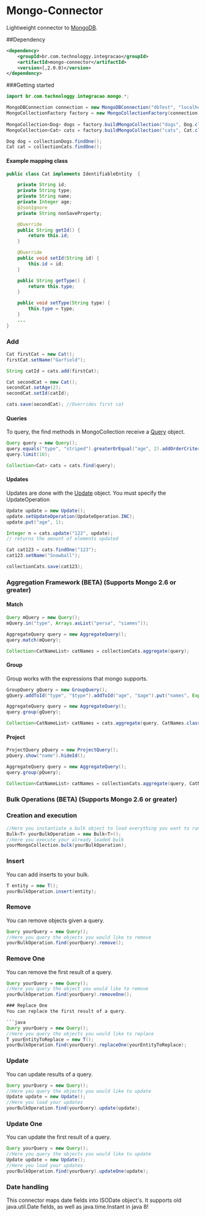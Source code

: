Mongo-Connector
===============

Lightweight connector to [MongoDB](http://www.mongodb.org/).

##Dependency

```xml
<dependency>
	<groupId>br.com.technologgy.integracao</groupId>
	<artifactId>mongo-connector</artifactId>
	<version>[,2.0.0)</version>
</dependency>
```


###Getting started

```java
import br.com.technologgy.integracao.mongo.*;

MongoDBConnection connection = new MongoDBConnection("dbTest", "localhost:27017");
MongoCollectionFactory factory = new MongoCollectionFactory(connection);
            
MongoCollection<Dog> dogs = factory.buildMongoCollection("dogs", Dog.class);
MongoCollection<Cat> cats = factory.buildMongoCollection("cats", Cat.class);

Dog dog = collectionDogs.findOne();
Cat cat = collectionCats.findOne();
```

#### Example mapping class

```java
public class Cat implements IdentifiableEntity  {

    private String id;
	private String type;
	private String name;
	private Integer age;
	@JsonIgnore
	private String nonSaveProperty;

    @Override
    public String getId() {
        return this.id;
    }

    @Override
    public void setId(String id) {
        this.id = id;	
    }

    public String getType() {
	    return this.type;
	}

	public void setType(String type) {
	    this.type = type;
	}
	...   
}
```

### Add

```java
Cat firstCat = new Cat();
firstCat.setName("Garfield");       

String catId = cats.add(firstCat);

Cat secondCat = new Cat();
secondCat.setAge(2);
secondCat.setId(catId);

cats.save(secondCat); //Overrides first cat
```


#### Queries

To query, the find methods in MongoCollection receive a [Query](https://github.com/despegar/mongo-connector/blob/master/src/main/java/com/despegar/integration/mongo/query/Query.java) object.

```java
Query query = new Query();
query.equals("type", "striped").greaterOrEqual("age", 2).addOrderCriteria("age", OrderDirection.DESC);
query.limit(10);

Collection<Cat> cats = cats.find(query);
```

#### Updates

Updates are done with the [Update](https://github.com/despegar/mongo-connector/blob/master/src/main/java/com/despegar/integration/mongo/query/Update.java) object. You must specify the UpdateOperation

```java
Update update = new Update();
update.setUpdateOperation(UpdateOperation.INC);
update.put("age", 1);

Integer n = cats.update("123", update);
// returns the amount of elements updated

Cat cat123 = cats.findOne("123");
cat123.setName("Snowball");

collectionCats.save(cat123);
```

### Aggregation Framework (BETA) (Supports Mongo 2.6 or greater)

#### Match

```java
Query mQuery = new Query();
mQuery.in("type", Arrays.asList("persa", "siames"));

AggregateQuery query = new AggregateQuery();
query.match(mQuery);

Collection<CatNameList> catNames = collectionCats.aggregate(query);
```

#### Group

Group works with the expressions that mongo supports.

```java
GroupQuery gQuery = new GroupQuery();
gQuery.addToId("type", "$type").addToId("age", "$age").put("names", Expression.push("$name"));

AggregateQuery query = new AggregateQuery();
query.group(gQuery);

Collection<CatNameList> catNames = cats.aggregate(query, CatNames.class);
```

#### Project

```java
ProjectQuery pQuery = new ProjectQuery();
pQuery.show("name").hideId();

AggregateQuery query = new AggregateQuery();
query.group(pQuery);

Collection<CatNameList> catNames = collectionCats.aggregate(query, CatNames.class);
```

### Bulk Operations (BETA) (Supports Mongo 2.6 or greater)

### Creation and execution
```java
//Here you instantiate a bulk object to load everything you want to run
Bulk<T> yourBulkOperation = new Bulk<T>();
//Here you execute your already loaded bulk
yourMongoCollection.bulk(yourBulkOperation);
```

### Insert
You can add inserts to your bulk.

```java
T entity = new T();
yourBulkOperation.insert(entity);
```

### Remove
You can remove objects given a query.

```java
Query yourQuery = new Query();
//Here you query the objects you would like to remove
yourBulkOperation.find(yourQuery).remove();
```

### Remove One
You can remove the first result of a query.

```java
Query yourQuery = new Query();
//Here you query the object you would like to remove
yourBulkOperation.find(yourQuery).removeOne();

### Replace One
You can replace the first result of a query.

```java
Query yourQuery = new Query();
//Here you query the objects you would like to replace
T yourEntityToReplace = new T();
yourBulkOperation.find(yourQuery).replaceOne(yourEntityToReplace);
```

### Update
You can update results of a query.

```java
Query yourQuery = new Query();
//Here you query the objects you would like to update
Update update = new Update();
//Here you load your updates
yourBulkOperation.find(yourQuery).update(update);
```

### Update One
You can update the first result of a query.

```java
Query yourQuery = new Query();
//Here you query the objects you would like to update
Update update = new Update();
//Here you load your updates
yourBulkOperation.find(yourQuery).updateOne(update);
```

### Date handling

This connector maps date fields into ISODate object's. It supports old java.util.Date fields, as well as java.time.Instant in java 8!
